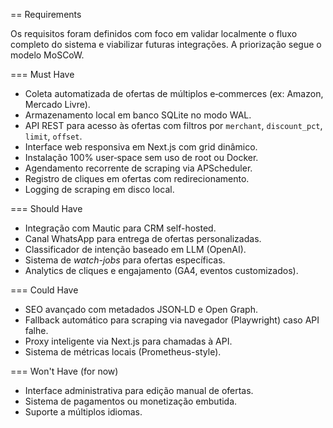 == Requirements

Os requisitos foram definidos com foco em validar localmente o fluxo completo do sistema e viabilizar futuras integrações. A priorização segue o modelo MoSCoW.

=== Must Have

* Coleta automatizada de ofertas de múltiplos e‑commerces (ex: Amazon, Mercado Livre).
* Armazenamento local em banco SQLite no modo WAL.
* API REST para acesso às ofertas com filtros por `merchant`, `discount_pct`, `limit`, `offset`.
* Interface web responsiva em Next.js com grid dinâmico.
* Instalação 100% user‑space sem uso de root ou Docker.
* Agendamento recorrente de scraping via APScheduler.
* Registro de cliques em ofertas com redirecionamento.
* Logging de scraping em disco local.

=== Should Have

* Integração com Mautic para CRM self-hosted.
* Canal WhatsApp para entrega de ofertas personalizadas.
* Classificador de intenção baseado em LLM (OpenAI).
* Sistema de *watch-jobs* para ofertas específicas.
* Analytics de cliques e engajamento (GA4, eventos customizados).

=== Could Have

* SEO avançado com metadados JSON‑LD e Open Graph.
* Fallback automático para scraping via navegador (Playwright) caso API falhe.
* Proxy inteligente via Next.js para chamadas à API.
* Sistema de métricas locais (Prometheus-style).

=== Won't Have (for now)

* Interface administrativa para edição manual de ofertas.
* Sistema de pagamentos ou monetização embutida.
* Suporte a múltiplos idiomas.
